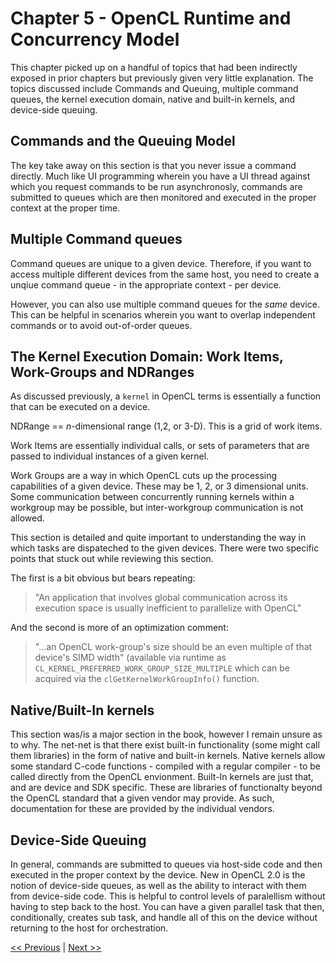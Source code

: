 # Chapter 5 - OpenCL Runtime and Concurrency Model

This chapter picked up on a handful of topics that had been indirectly exposed in prior chapters but previously given very little explanation. The topics discussed include Commands and Queuing, multiple command queues, the kernel execution domain, native and built-in kernels, and device-side queuing.

## Commands and the Queuing Model

The key take away on this section is that you never issue a command directly. Much like UI programming wherein you have a UI thread against which you request commands to be run asynchronosly, commands are submitted to queues which are then monitored and executed in the proper context at the proper time.

## Multiple Command queues

Command queues are unique to a given device. Therefore, if you want to access multiple different devices from the same host, you need to create a unqiue command queue - in the appropriate context - per device. 

However, you can also use multiple command queues for the *same* device. This can be helpful in scenarios wherein you want to overlap independent commands or to avoid out-of-order queues.

## The Kernel Execution Domain: Work Items, Work-Groups and NDRanges

As discussed previously, a `kernel` in OpenCL terms is essentially a function that can be executed on a device. 

NDRange == *n*-dimensional range (1,2, or 3-D). This is a grid of work items.

Work Items are essentially individual calls, or sets of parameters that are passed to individual instances of a given kernel.

Work Groups are a way in which OpenCL cuts up the processing capabilities of a given device. These may be 1, 2, or 3 dimensional units. Some communication between concurrently running  kernels within a workgroup may be possible, but inter-workgroup communication is not allowed.

This section is detailed and quite important to understanding the way in which tasks are dispateched to the given devices. There were two specific points that stuck out while reviewing this section.

The first is a bit obvious but bears repeating:
> "An application that involves global communication across its execution space is usually inefficient to parallelize with OpenCL"

And the second is more of an optimization comment:
> "...an OpenCL work-group's size should be an even multiple of that device's SIMD width" (available via runtime as `CL_KERNEL_PREFERRED_WORK_GROUP_SIZE_MULTIPLE` which can be acquired via the `clGetKernelWorkGroupInfo()` function.

## Native/Built-In kernels

This section was/is a major section in the book, however I remain unsure as to why. The net-net is that there exist built-in functionality (some might call them libraries) in the form of native and built-in kernels. Native kernels allow some standard C-code functions - compiled with a regular compiler - to be called directly from the OpenCL envionment. Built-In kernels are just that, and are device and SDK specific. These are libraries of functionalty beyond the OpenCL standard that a given vendor may provide. As such, documentation for these are provided by the individual vendors.

## Device-Side Queuing

In general, commands are submitted to queues via host-side code and then executed in the proper context by the device. New in OpenCL 2.0 is the notion of device-side queues, as well as the ability to interact with them from device-side code. This is helpful to control levels of paralellism without having to step back to the host. You can have a given parallel task that then, conditionally, creates sub task, and handle all of this on the device without returning to the host for orchestration.

[<< Previous](../Chapter_04/README.md)
|
[Next >>](../Chapter_06/README.md)